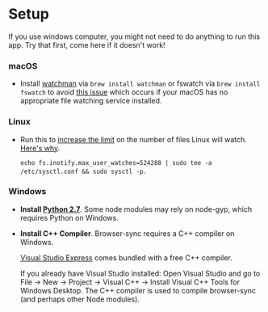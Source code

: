 # Setup

If you use windows computer, you might not need to do anything to run this app. Try that first, come here if it doesn't work!

### macOS

- Install [watchman](https://facebook.github.io/watchman/) via `brew install watchman` or fswatch via `brew install fswatch` to avoid [this issue](https://github.com/facebook/create-react-app/issues/871) which occurs if your macOS has no appropriate file watching service installed.

### Linux

- Run this to [increase the limit](http://stackoverflow.com/questions/16748737/grunt-watch-error-waiting-fatal-error-watch-enospc) on the number of files Linux will watch. [Here's why](https://github.com/coryhouse/react-slingshot/issues/6).

  `echo fs.inotify.max_user_watches=524288 | sudo tee -a /etc/sysctl.conf && sudo sysctl -p`.

### Windows

- **Install [Python 2.7](https://www.python.org/downloads/)**. Some node modules may rely on node-gyp, which requires Python on Windows.
- **Install C++ Compiler**. Browser-sync requires a C++ compiler on Windows.

  [Visual Studio Express](https://www.visualstudio.com/en-US/products/visual-studio-express-vs) comes bundled with a free C++ compiler.

  If you already have Visual Studio installed:
  Open Visual Studio and go to File -> New -> Project -> Visual C++ -> Install Visual C++ Tools for Windows Desktop.
  The C++ compiler is used to compile browser-sync (and perhaps other Node modules).
